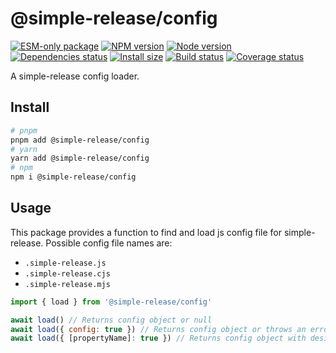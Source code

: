 # @simple-release/config

[![ESM-only package][package]][package-url]
[![NPM version][npm]][npm-url]
[![Node version][node]][node-url]
[![Dependencies status][deps]][deps-url]
[![Install size][size]][size-url]
[![Build status][build]][build-url]
[![Coverage status][coverage]][coverage-url]

[package]: https://img.shields.io/badge/package-ESM--only-ffe536.svg
[package-url]: https://nodejs.org/api/esm.html

[npm]: https://img.shields.io/npm/v/@simple-release/config.svg
[npm-url]: https://www.npmjs.com/package/@simple-release/config

[node]: https://img.shields.io/node/v/@simple-release/config.svg
[node-url]: https://nodejs.org

[deps]: https://img.shields.io/librariesio/release/npm/@simple-release/config
[deps-url]: https://libraries.io/npm/@simple-release%2Fconfig/tree

[size]: https://packagephobia.com/badge?p=@simple-release/config
[size-url]: https://packagephobia.com/result?p=@simple-release/config

[build]: https://img.shields.io/github/actions/workflow/status/TrigenSoftware/simple-release/tests.yml?branch=main
[build-url]: https://github.com/TrigenSoftware/simple-release/actions

[coverage]: https://coveralls.io/repos/github/TrigenSoftware/simple-release/badge.svg?branch=main
[coverage-url]: https://coveralls.io/github/TrigenSoftware/simple-release?branch=main

A simple-release config loader.

## Install

```bash
# pnpm
pnpm add @simple-release/config
# yarn
yarn add @simple-release/config
# npm
npm i @simple-release/config
```

## Usage

This package provides a function to find and load js config file for simple-release. Possible config file names are:

- `.simple-release.js`
- `.simple-release.cjs`
- `.simple-release.mjs`

```js
import { load } from '@simple-release/config'

await load() // Returns config object or null
await load({ config: true }) // Returns config object or throws an error if config is not found
await load({ [propertyName]: true }) // Returns config object with desired property or null or throws an error if property is not set in config
```
